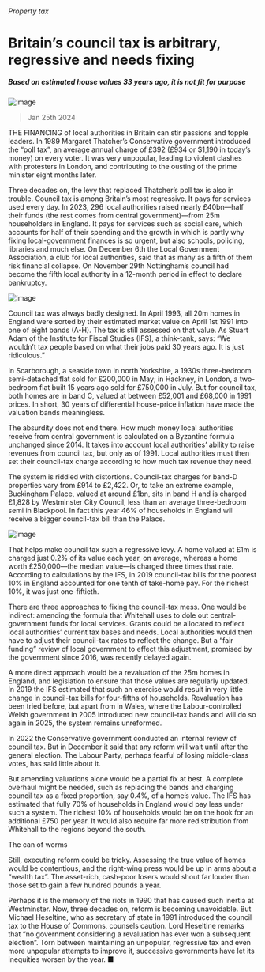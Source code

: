 ###### Property tax
# Britain’s council tax is arbitrary, regressive and needs fixing 
##### Based on estimated house values 33 years ago, it is not fit for purpose 
![image](images/20240127_BRP504.jpg) 
> Jan 25th 2024 
THE FINANCING of local authorities in Britain can stir passions and topple leaders. In 1989 Margaret Thatcher’s Conservative government introduced the “poll tax”, an average annual charge of £392 (£934 or $1,190 in today’s money) on every voter. It was very unpopular, leading to violent clashes with protesters in London, and contributing to the ousting of the prime minister eight months later. 
Three decades on, the levy that replaced Thatcher’s poll tax is also in trouble. Council tax is among Britain’s most regressive. It pays for services used every day. In 2023, 296 local authorities raised nearly £40bn—half their funds (the rest comes from central government)—from 25m householders in England. It pays for services such as social care, which accounts for half of their spending and the growth in which is partly why fixing local-government finances is so urgent, but also schools, policing, libraries and much else. On December 6th the Local Government Association, a club for local authorities, said that as many as a fifth of them risk financial collapse. On November 29th Nottingham’s council had become the fifth local authority in a 12-month period in effect to declare bankruptcy. 
![image](images/20240127_BRC195.png) 

Council tax was always badly designed. In April 1993, all 20m homes in England were sorted by their estimated market value on April 1st 1991 into one of eight bands (A-H). The tax is still assessed on that value. As Stuart Adam of the Institute for Fiscal Studies (IFS), a think-tank, says: “We wouldn’t tax people based on what their jobs paid 30 years ago. It is just ridiculous.” 
In Scarborough, a seaside town in north Yorkshire, a 1930s three-bedroom semi-detached flat sold for £200,000 in May; in Hackney, in London, a two-bedroom flat built 15 years ago sold for £750,000 in July. But for council tax, both homes are in band C, valued at between £52,001 and £68,000 in 1991 prices. In short, 30 years of differential house-price inflation have made the valuation bands meaningless.
The absurdity does not end there. How much money local authorities receive from central government is calculated on a Byzantine formula unchanged since 2014. It takes into account local authorities’ ability to raise revenues from council tax, but only as of 1991. Local authorities must then set their council-tax charge according to how much tax revenue they need. 
The system is riddled with distortions. Council-tax charges for band-D properties vary from £914 to £2,422. Or, to take an extreme example, Buckingham Palace, valued at around £1bn, sits in band H and is charged £1,828 by Westminster City Council, less than an average three-bedroom semi in Blackpool. In fact this year 46% of households in England will receive a bigger council-tax bill than the Palace. 
![image](images/20240127_BRM932.png) 

That helps make council tax such a regressive levy. A home valued at £1m is charged just 0.2% of its value each year, on average, whereas a home worth £250,000—the median value—is charged three times that rate. According to calculations by the IFS, in 2019 council-tax bills for the poorest 10% in England accounted for one tenth of take-home pay. For the richest 10%, it was just one-fiftieth. 
There are three approaches to fixing the council-tax mess. One would be indirect: amending the formula that Whitehall uses to dole out central-government funds for local services. Grants could be allocated to reflect local authorities’ current tax bases and needs. Local authorities would then have to adjust their council-tax rates to reflect the change. But a “fair funding” review of local government to effect this adjustment, promised by the government since 2016, was recently delayed again. 
A more direct approach would be a revaluation of the 25m homes in England, and legislation to ensure that those values are regularly updated. In 2019 the IFS estimated that such an exercise would result in very little change in council-tax bills for four-fifths of households. Revaluation has been tried before, but apart from in Wales, where the Labour-controlled Welsh government in 2005 introduced new council-tax bands and will do so again in 2025, the system remains unreformed. 
In 2022 the Conservative government conducted an internal review of council tax. But in December it said that any reform will wait until after the general election. The Labour Party, perhaps fearful of losing middle-class votes, has said little about it.
But amending valuations alone would be a partial fix at best. A complete overhaul might be needed, such as replacing the bands and charging council tax as a fixed proportion, say 0.4%, of a home’s value. The IFS has estimated that fully 70% of households in England would pay less under such a system. The richest 10% of households would be on the hook for an additional £750 per year. It would also require far more redistribution from Whitehall to the regions beyond the south. 
The can of worms
Still, executing reform could be tricky. Assessing the true value of homes would be contentious, and the right-wing press would be up in arms about a “wealth tax”. The asset-rich, cash-poor losers would shout far louder than those set to gain a few hundred pounds a year.
Perhaps it is the memory of the riots in 1990 that has caused such inertia at Westminster. Now, three decades on, reform is becoming unavoidable. But Michael Heseltine, who as secretary of state in 1991 introduced the council tax to the House of Commons, counsels caution. Lord Heseltine remarks that “no government considering a revaluation has ever won a subsequent election”. Torn between maintaining an unpopular, regressive tax and even more unpopular attempts to improve it, successive governments have let its inequities worsen by the year. ■

